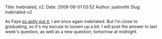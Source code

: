 Title: Inebriated, v2.
Date: 2009-06-01 03:52
Author: justinnhli
Slug: inebriated-v2

As Faye [so aptly put
it](http://justinnhli.blogspot.com/2009/05/drunk.html?showComment=1243445377586#c1698864145273924351),
I am once again inebriated. But I'm close to graduating, so it's my
excuse to loosen up a bit. I will post the answer to last week's
question, as well as a new question, tomorrow at midnight.

